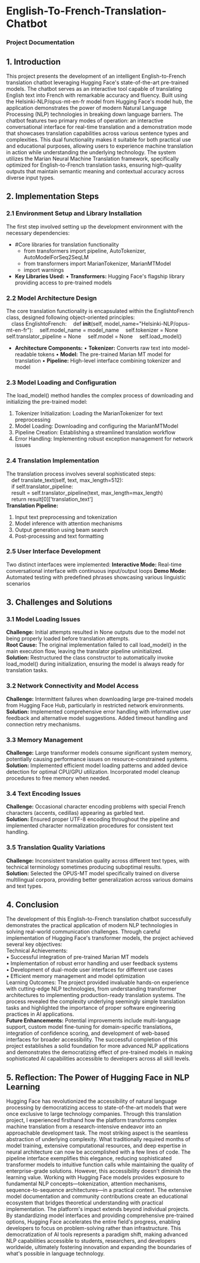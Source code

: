 # English-To-French-Translation-Chatbot
### Project Documentation

## 1. Introduction
This project presents the development of an intelligent English-to-French translation chatbot leveraging Hugging Face's state-of-the-art pre-trained models. The chatbot serves as an interactive tool capable of translating English text into French with remarkable accuracy and fluency. Built using the Helsinki-NLP/opus-mt-en-fr model from Hugging Face's model hub, the application demonstrates the power of modern Natural Language Processing (NLP) technologies in breaking down language barriers.
The chatbot features two primary modes of operation: an interactive conversational interface for real-time translation and a demonstration mode that showcases translation capabilities across various sentence types and complexities. This dual functionality makes it suitable for both practical use and educational purposes, allowing users to experience machine translation in action while understanding the underlying technology.
The system utilizes the Marian Neural Machine Translation framework, specifically optimized for English-to-French translation tasks, ensuring high-quality outputs that maintain semantic meaning and contextual accuracy across diverse input types.

## 2. Implementation Steps
### 2.1 Environment Setup and Library Installation
The first step involved setting up the development environment with the necessary dependencies:
- #Core libraries for translation functionality
  - from transformers import pipeline, AutoTokenizer, AutoModelForSeq2SeqLM
  - from transformers import MarianTokenizer, MarianMTModel
  - import warnings
- **Key Libraries Used:**
  •	**Transformers:** Hugging Face's flagship library providing access to pre-trained models

### 2.2 Model Architecture Design
The core translation functionality is encapsulated within the EnglishtoFrench class, designed following object-oriented principles:<br>
&emsp;class EnglishtoFrench:
    &emsp;def __init__(self, model_name="Helsinki-NLP/opus-mt-en-fr"):
        &emsp;self.model_name = model_name
        &emsp;self.tokenizer = None
        &emsp;self.translator_pipeline = None
        &emsp;self.model = None
        &emsp;self.load_model()
        
- **Architecture Components:**
  •	**Tokenizer:** Converts raw text into model-readable tokens
  •	**Model:** The pre-trained Marian MT model for translation
  •	**Pipeline:** High-level interface combining tokenizer and model
### 2.3 Model Loading and Configuration
The load_model() method handles the complex process of downloading and initializing the pre-trained model:
  1.	Tokenizer Initialization: Loading the MarianTokenizer for text preprocessing
  2.	Model Loading: Downloading and configuring the MarianMTModel
  3.	Pipeline Creation: Establishing a streamlined translation workflow
  4.	Error Handling: Implementing robust exception management for network issues
### 2.4 Translation Implementation
The translation process involves several sophisticated steps:<br>
&emsp;def translate_text(self, text, max_length=512):<br>
    &emsp;if self.translator_pipeline:<br>
        &emsp;result = self.translator_pipeline(text, max_length=max_length)<br>
        &emsp;return result[0]['translation_text']<br>
**Translation Pipeline:**
1.	Input text preprocessing and tokenization
2.	Model inference with attention mechanisms
3.	Output generation using beam search
4.	Post-processing and text formatting

### 2.5 User Interface Development
Two distinct interfaces were implemented:
**Interactive Mode:** Real-time conversational interface with continuous input/output loops 
**Demo Mode:** Automated testing with predefined phrases showcasing various linguistic scenarios

## 3. Challenges and Solutions
### 3.1 Model Loading Issues
**Challenge:** Initial attempts resulted in None outputs due to the model not being properly loaded before translation attempts.<br>
**Root Cause:** The original implementation failed to call load_model() in the main execution flow, leaving the translator pipeline uninitialized.<br>
**Solution:** Restructured the class constructor to automatically invoke load_model() during initialization, ensuring the model is always ready for translation tasks.
### 3.2 Network Connectivity and Model Access
**Challenge:** Intermittent failures when downloading large pre-trained models from Hugging Face Hub, particularly in restricted network environments.<br>
**Solution:** Implemented comprehensive error handling with informative user feedback and alternative model suggestions. Added timeout handling and connection retry mechanisms.
### 3.3 Memory Management
**Challenge:** Large transformer models consume significant system memory, potentially causing performance issues on resource-constrained systems.<br>
**Solution:** Implemented efficient model loading patterns and added device detection for optimal CPU/GPU utilization. Incorporated model cleanup procedures to free memory when needed.
### 3.4 Text Encoding Issues
**Challenge:** Occasional character encoding problems with special French characters (accents, cedillas) appearing as garbled text.<br>
**Solution:** Ensured proper UTF-8 encoding throughout the pipeline and implemented character normalization procedures for consistent text handling.
### 3.5 Translation Quality Variations
**Challenge:** Inconsistent translation quality across different text types, with technical terminology sometimes producing suboptimal results.<br>
**Solution:** Selected the OPUS-MT model specifically trained on diverse multilingual corpora, providing better generalization across various domains and text types.

## 4. Conclusion
The development of this English-to-French translation chatbot successfully demonstrates the practical application of modern NLP technologies in solving real-world communication challenges. Through careful implementation of Hugging Face's transformer models, the project achieved several key objectives:<br>
Technical Achievements:<br>
•	Successful integration of pre-trained Marian MT models<br>
•	Implementation of robust error handling and user feedback systems<br>
•	Development of dual-mode user interfaces for different use cases<br>
•	Efficient memory management and model optimization<br>
Learning Outcomes: The project provided invaluable hands-on experience with cutting-edge NLP technologies, from understanding transformer architectures to implementing production-ready translation systems. The process revealed the complexity underlying seemingly simple translation tasks and highlighted the importance of proper software engineering practices in AI applications.<br>
**Future Enhancements:** Potential improvements include multi-language support, custom model fine-tuning for domain-specific translations, integration of confidence scoring, and development of web-based interfaces for broader accessibility.
The successful completion of this project establishes a solid foundation for more advanced NLP applications and demonstrates the democratizing effect of pre-trained models in making sophisticated AI capabilities accessible to developers across all skill levels.

## 5. Reflection: The Power of Hugging Face in NLP Learning
Hugging Face has revolutionized the accessibility of natural language processing by democratizing access to state-of-the-art models that were once exclusive to large technology companies. Through this translation project, I experienced firsthand how the platform transforms complex machine translation from a research-intensive endeavor into an approachable development task.
The most striking aspect is the seamless abstraction of underlying complexity. What traditionally required months of model training, extensive computational resources, and deep expertise in neural architecture can now be accomplished with a few lines of code. The pipeline interface exemplifies this elegance, reducing sophisticated transformer models to intuitive function calls while maintaining the quality of enterprise-grade solutions.
However, this accessibility doesn't diminish the learning value. Working with Hugging Face models provides exposure to fundamental NLP concepts—tokenization, attention mechanisms, sequence-to-sequence architectures—in a practical context. The extensive model documentation and community contributions create an educational ecosystem that bridges theoretical understanding with practical implementation.
The platform's impact extends beyond individual projects. By standardizing model interfaces and providing comprehensive pre-trained options, Hugging Face accelerates the entire field's progress, enabling developers to focus on problem-solving rather than infrastructure. This democratization of AI tools represents a paradigm shift, making advanced NLP capabilities accessible to students, researchers, and developers worldwide, ultimately fostering innovation and expanding the boundaries of what's possible in language technology.
